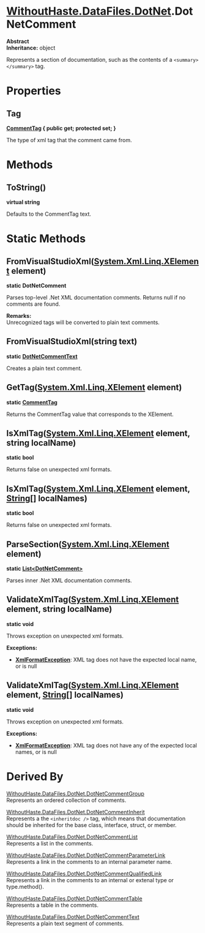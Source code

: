 # [WithoutHaste.DataFiles.DotNet](TableOfContents.WithoutHaste.DataFiles.DotNet.md).DotNetComment

**Abstract**  
**Inheritance:** object  

Represents a section of documentation, such as the contents of a `<summary></summary>` tag.  

# Properties

## Tag

**[CommentTag](WithoutHaste.DataFiles.DotNet.CommentTag.md) { public get; protected set; }**  

The type of xml tag that the comment came from.  

# Methods

## ToString()

**virtual string**  

Defaults to the CommentTag text.  

# Static Methods

## FromVisualStudioXml([System.Xml.Linq.XElement](https://docs.microsoft.com/en-us/dotnet/api/system.xml.linq.xelement) element)

**static DotNetComment**  

Parses top-level .Net XML documentation comments. Returns null if no comments are found.  

**Remarks:**  
Unrecognized tags will be converted to plain text comments.  

## FromVisualStudioXml(string text)

**static [DotNetCommentText](WithoutHaste.DataFiles.DotNet.DotNetCommentText.md)**  

Creates a plain text comment.  

## GetTag([System.Xml.Linq.XElement](https://docs.microsoft.com/en-us/dotnet/api/system.xml.linq.xelement) element)

**static [CommentTag](WithoutHaste.DataFiles.DotNet.CommentTag.md)**  

Returns the CommentTag value that corresponds to the XElement.  

## IsXmlTag([System.Xml.Linq.XElement](https://docs.microsoft.com/en-us/dotnet/api/system.xml.linq.xelement) element, string localName)

**static bool**  

Returns false on unexpected xml formats.  

## IsXmlTag([System.Xml.Linq.XElement](https://docs.microsoft.com/en-us/dotnet/api/system.xml.linq.xelement) element, [String[]](https://docs.microsoft.com/en-us/dotnet/api/system.array) localNames)

**static bool**  

Returns false on unexpected xml formats.  

## ParseSection([System.Xml.Linq.XElement](https://docs.microsoft.com/en-us/dotnet/api/system.xml.linq.xelement) element)

**static [List&lt;DotNetComment&gt;](https://docs.microsoft.com/en-us/dotnet/api/system.collections.generic.list-1)**  

Parses inner .Net XML documentation comments.  

## ValidateXmlTag([System.Xml.Linq.XElement](https://docs.microsoft.com/en-us/dotnet/api/system.xml.linq.xelement) element, string localName)

**static void**  

Throws exception on unexpected xml formats.  

**Exceptions:**  
* **[XmlFormatException](WithoutHaste.DataFiles.XmlFormatException.md)**: XML tag does not have the expected local name, or is null  

## ValidateXmlTag([System.Xml.Linq.XElement](https://docs.microsoft.com/en-us/dotnet/api/system.xml.linq.xelement) element, [String[]](https://docs.microsoft.com/en-us/dotnet/api/system.array) localNames)

**static void**  

Throws exception on unexpected xml formats.  

**Exceptions:**  
* **[XmlFormatException](WithoutHaste.DataFiles.XmlFormatException.md)**: XML tag does not have any of the expected local names, or is null  

# Derived By

[WithoutHaste.DataFiles.DotNet.DotNetCommentGroup](WithoutHaste.DataFiles.DotNet.DotNetCommentGroup.md)  
Represents an ordered collection of comments.  

[WithoutHaste.DataFiles.DotNet.DotNetCommentInherit](WithoutHaste.DataFiles.DotNet.DotNetCommentInherit.md)  
Represents a the `<inheritdoc />` tag, which means that documentation should be inherited for the base class, interface, struct, or member.  

[WithoutHaste.DataFiles.DotNet.DotNetCommentList](WithoutHaste.DataFiles.DotNet.DotNetCommentList.md)  
Represents a list in the comments.  

[WithoutHaste.DataFiles.DotNet.DotNetCommentParameterLink](WithoutHaste.DataFiles.DotNet.DotNetCommentParameterLink.md)  
Represents a link in the comments to an internal parameter name.  

[WithoutHaste.DataFiles.DotNet.DotNetCommentQualifiedLink](WithoutHaste.DataFiles.DotNet.DotNetCommentQualifiedLink.md)  
Represents a link in the comments to an internal or extenal type or type.method().  

[WithoutHaste.DataFiles.DotNet.DotNetCommentTable](WithoutHaste.DataFiles.DotNet.DotNetCommentTable.md)  
Represents a table in the comments.  

[WithoutHaste.DataFiles.DotNet.DotNetCommentText](WithoutHaste.DataFiles.DotNet.DotNetCommentText.md)  
Represents a plain text segment of comments.  

